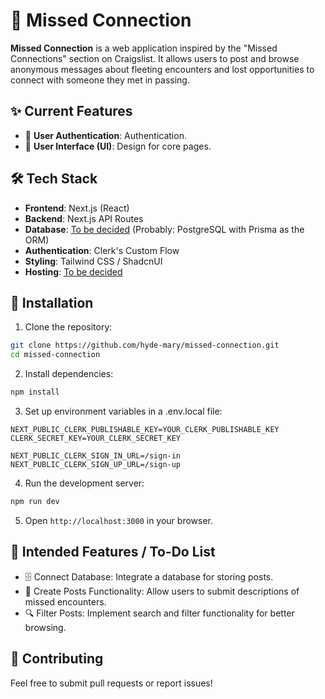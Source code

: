 # 📌 Missed Connection

**Missed Connection** is a web application inspired by the "Missed Connections" section on Craigslist. It allows users to post and browse anonymous messages about fleeting encounters and lost opportunities to connect with someone they met in passing.

## ✨ Current Features

- 🔐 **User Authentication**: Authentication.
- 🎨 **User Interface (UI)**: Design for core pages.


## 🛠 Tech Stack

- **Frontend**: Next.js (React)
- **Backend**: Next.js API Routes
- **Database**: <ins>To be decided</ins> (Probably: PostgreSQL with Prisma as the ORM)
- **Authentication**: Clerk's Custom Flow
- **Styling**: Tailwind CSS / ShadcnUI
- **Hosting**: <ins>To be decided</ins>


## 🚀 Installation

1. Clone the repository:

```sh
git clone https://github.com/hyde-mary/missed-connection.git
cd missed-connection
```

2. Install dependencies:

```sh
npm install
```

3. Set up environment variables in a .env.local file:

```.env.local
NEXT_PUBLIC_CLERK_PUBLISHABLE_KEY=YOUR_CLERK_PUBLISHABLE_KEY
CLERK_SECRET_KEY=YOUR_CLERK_SECRET_KEY

NEXT_PUBLIC_CLERK_SIGN_IN_URL=/sign-in
NEXT_PUBLIC_CLERK_SIGN_UP_URL=/sign-up
```

4. Run the development server:

```sh
npm run dev
```

5. Open `http://localhost:3000` in your browser.


## 🔮 Intended Features / To-Do List

- 🗄 Connect Database: Integrate a database for storing posts.
- 📝 Create Posts Functionality: Allow users to submit descriptions of missed encounters.
- 🔍 Filter Posts: Implement search and filter functionality for better browsing.


## 🤝 Contributing

Feel free to submit pull requests or report issues!

